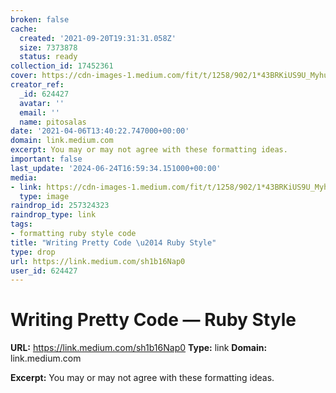 ```yaml
---
broken: false
cache:
  created: '2021-09-20T19:31:31.058Z'
  size: 7373878
  status: ready
collection_id: 17452361
cover: https://cdn-images-1.medium.com/fit/t/1258/902/1*43BRKiUS9U_Myhu2K-u6rA.png
creator_ref:
  _id: 624427
  avatar: ''
  email: ''
  name: pitosalas
date: '2021-04-06T13:40:22.747000+00:00'
domain: link.medium.com
excerpt: You may or may not agree with these formatting ideas.
important: false
last_update: '2024-06-24T16:59:34.151000+00:00'
media:
- link: https://cdn-images-1.medium.com/fit/t/1258/902/1*43BRKiUS9U_Myhu2K-u6rA.png
  type: image
raindrop_id: 257324323
raindrop_type: link
tags:
- formatting ruby style code
title: "Writing Pretty Code \u2014 Ruby Style"
type: drop
url: https://link.medium.com/sh1b16Nap0
user_id: 624427
---
```


# Writing Pretty Code — Ruby Style

**URL:** https://link.medium.com/sh1b16Nap0
**Type:** link
**Domain:** link.medium.com

**Excerpt:** You may or may not agree with these formatting ideas.
